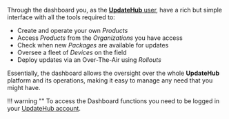 Through the dashboard you, as the [**UpdateHub** user](https://dashboard.updatehub.io/), have a rich but simple interface with all the tools required to:

* Create and operate your own *Products*
* Access *Products* from the *Organizations* you have access
* Check when new *Packages* are available for updates
* Oversee a fleet of *Devices* on the field
* Deploy updates via an Over-The-Air using *Rollouts*

Essentially, the dashboard allows the oversight over the whole **UpdateHub** platform and its operations, making it easy to manage any need that you might have.

!!! warning ""
    To access the Dashboard functions you need to be logged in your [UpdateHub account](https://auth.updatehub.io/auth/signup/).
    